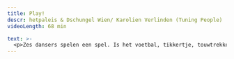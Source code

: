 ```yaml
---
title: Play!
descr: hetpaleis & Dschungel Wien/ Karolien Verlinden (Tuning People)
videoLength: 68 min

text: >-
  <p>Zes dansers spelen een spel. Is het voetbal, tikkertje, touwtrekken? Rivaliteit, competitie en valsspelen loeren om de hoek. Ze nemen risico’s en breken spelregels, balanceren tussen plezier en ernst, tussen winnen en verliezen.Hoe lang blijft een spel een spel? Play! is een dansvoorstelling voor kinderen, geïnspireerd op Kinderspelen van Bruegel.In 1560 schilderde Bruegel zijn Kinderspelen: tachtig verschillende spelletjes op één doek. 459 jaar later spelen zes dansers in flitsende outfits er zoveel mogelijk in één uur! &nbsp;<br></p><h5>Credits </h5><p>Choreograaf Karolien Verlinden (Tuning People)<br>Foto Rainer Berson</p><p>Opname video door<a href="http://www.beeldstorm.be"> Beeldstorm</a> o.l.v. Jan Bosteels&nbsp;&nbsp;</p><p><br></p>
---
```

